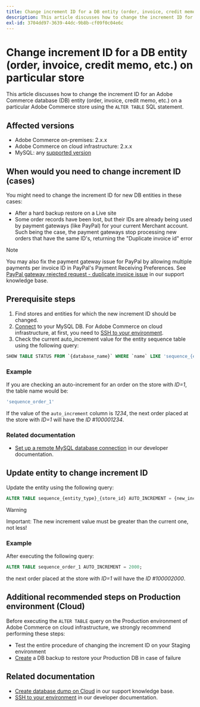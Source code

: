 ```yaml
---
title: Change increment ID for a DB entity (order, invoice, credit memo, etc.) on particular store
description: This article discusses how to change the increment ID for an Adobe Commerce database (DB) entity (order, invoice, credit memo, etc.) on a particular Adobe Commerce store using the `ALTER TABLE` SQL statement.
exl-id: 3704dd97-3639-44dc-9b8b-cf09f0c04e6c
---
```

# Change increment ID for a DB entity (order, invoice, credit memo, etc.) on particular store

This article discusses how to change the increment ID for an Adobe Commerce database (DB) entity (order, invoice, credit memo, etc.) on a particular Adobe Commerce store using the `ALTER TABLE` SQL statement.

## Affected versions

* Adobe Commerce on-premises: 2.x.x
* Adobe Commerce on cloud infrastructure: 2.x.x
* MySQL: any [supported version](https://devdocs.magento.com/guides/v2.2/install-gde/system-requirements-tech.html#database)

## When would you need to change increment ID (cases)

You might need to change the increment ID for new DB entities in these cases:

* After a hard backup restore on a Live site
* Some order records have been lost, but their IDs are already being used by payment gateways (like PayPal) for your current Merchant account. Such being the case, the payment gateways stop processing new orders that have the same ID's, returning the "Duplicate invoice id" error

>[!NOTE]
>
>You may also fix the payment gateway issue for PayPal by allowing multiple payments per invoice ID in PayPal's Payment Receiving Preferences. See [PayPal gateway rejected request - duplicate invoice issue](/help/troubleshooting/payments/paypal-gateway-rejected-request-duplicate-invoice-issue.md) in our support knowledge base.

## Prerequisite steps

1. Find stores and entities for which the new increment ID should be changed.
1. [Connect](https://devdocs.magento.com/guides/v2.2/install-gde/prereq/mysql_remote.html) to your MySQL DB. For Adobe Commerce on cloud infrastructure, at first, you need to [SSH to your environment](https://experienceleague.adobe.com/docs/commerce-cloud-service/user-guide/develop/secure-connections.html).
1. Check the current auto\_increment value for the entity sequence table using the following query:

```sql
SHOW TABLE STATUS FROM `{database_name}` WHERE `name` LIKE 'sequence_{entity_type}_{store_id}';
```

### Example

If you are checking an auto-increment for an order on the store with *ID=1*, the table name would be:

```sql
'sequence_order_1'
```

If the value of the `auto_increment` column is *1234*, the next order placed at the store with *ID=1* will have the *ID \#100001234*.

### Related documentation

* [Set up a remote MySQL database connection](https://devdocs.magento.com/guides/v2.2/install-gde/prereq/mysql_remote.html) in our developer documentation.

## Update entity to change increment ID

Update the entity using the following query:

```sql
ALTER TABLE sequence_{entity_type}_{store_id} AUTO_INCREMENT = {new_increment_value};
```

>[!WARNING]
>
>Important: The new increment value must be greater than the current one, not less!

### Example

After executing the following query:

```sql
ALTER TABLE sequence_order_1 AUTO_INCREMENT = 2000;
```

the next order placed at the store with *ID=1* will have the *ID \#100002000*.

## Additional recommended steps on Production environment (Cloud)

Before executing the `ALTER TABLE` query on the Production environment of Adobe Commerce on cloud infrastructure, we strongly recommend performing these steps:

* Test the entire procedure of changing the increment ID on your Staging environment
* [Create](/help/how-to/general/create-database-dump-on-cloud.md) a DB backup to restore your Production DB in case of failure

## Related documentation

* [Create database dump on Cloud](/help/how-to/general/create-database-dump-on-cloud.md) in our support knowledge base.
* [SSH to your environment](https://experienceleague.adobe.com/docs/commerce-cloud-service/user-guide/develop/secure-connections.html) in our developer documentation.
